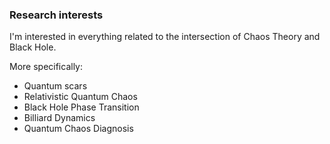 ### Research interests

I'm interested in everything related to the intersection of Chaos Theory and Black Hole.

More specifically:

* Quantum scars
* Relativistic Quantum Chaos
* Black Hole Phase Transition
* Billiard Dynamics
* Quantum Chaos Diagnosis
